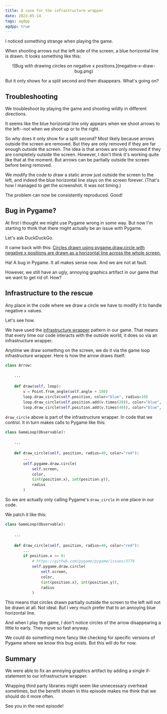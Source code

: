 ```yaml
---
title: A case for the infrastructure wrapper
date: 2023-05-14
tags: agdpp
agdpp: true
---
```


I noticed something strange when playing the game.

When shooting arrows out the left side of the screen, a blue horizontal line is
drawn. It looks something like this:

<center>
![Bug with drawing circles on negative x positions.](negative-x-draw-bug.png)
</center>

But it only shows for a split second and then disappears. What's going on?

## Troubleshooting

We troubleshoot by playing the game and shooting wildly in different
directions.

It seems like the blue horizontal line only appears when we shoot arrows
to the left--not when we shoot up or to the right.

So why does it only show for a split second? Most likely because arrows
outside the screen are removed. But they are only removed if they are far
enough outside the screen. The idea is that arrows are only removed if they are
completely outside the screen. However, I don't think it's working quite like
that at the moment. But arrows can be partially outside the screen before being
removed.

We modify the code to draw a static arrow just outside the screen to the left,
and indeed the blue horizontal line stays on the screen forever. (That's how I
managed to get the screenshot. It was not timing.)

The problem can now be consistently reproduced. Good!

## Bug in Pygame?

At first I thought we might use Pygame wrong in some way. But now I'm starting
to think that there might actually be an issue with Pygame.

Let's ask DuckDuckGo.

It came back with this: [Circles drawn using pygame.draw.circle with negative x
positions are drawn as a horizontal line across the whole screen.](https://github.com/pygame/pygame/issues/3778)

Ha! A bug in Pygame. It all makes sense now. And we are not at fault.

However, we still have an ugly, annoying graphics artifact in our game that we
want to get rid of. How?

## Infrastructure to the rescue

Any place in the code where we draw a circle we have to modify it to handle
negative x values.

Let's see how.

We have used the [infrastructure
wrapper](https://www.jamesshore.com/v2/projects/nullables/testing-without-mocks#infrastructure-wrappers)
pattern in our game. That means that every time our code interacts with
the outside world, it does so via an infrastructure wrapper.

Anytime we draw something on the screen, we do it via the game loop
infrastructure wrapper. Here is how the arrow draws itself:

```python
class Arrow:

    ...

    def draw(self, loop):
        v = Point.from_angle(self.angle + 180)
        loop.draw_circle(self.position, color="blue", radius=10)
        loop.draw_circle(self.position.add(v.times(20)), color="blue", radius=15)
        loop.draw_circle(self.position.add(v.times(40)), color="blue", radius=20)
```

`draw_circle` above is part of the infrastructure wrapper. In code that we
control. It in turn makes calls to Pygame like this:

```python
class GameLoop(Observable):

    ...

    def draw_circle(self, position, radius=40, color="red"):
        ...
        self.pygame.draw.circle(
            self.screen,
            color,
            (int(position.x), int(position.y)),
            radius
        )
```

So we are actually only calling Pygame's `draw_circle` in one place in our
code.

We patch it like this:

```python
class GameLoop(Observable):

    ...

    def draw_circle(self, position, radius=40, color="red"):
        ...
        if position.x >= 0:
            # https://github.com/pygame/pygame/issues/3778
            self.pygame.draw.circle(
                self.screen,
                color,
                (int(position.x), int(position.y)),
                radius
            )
```

This means that circles drawn partially outside the screen to the left will not
be drawn at all.  Not ideal. But I very much prefer that to an annoying blue
horizontal line.

And when I play the game, I don't notice circles of the arrow disappearing a
little to early. They move so fast anyway.

We could do something more fancy like checking for specific versions of Pygame
where we know this bug exists. But this will do for now.

## Summary

We were able to fix an annoying graphics artifact by adding a single
if-statement to our infrastructure wrapper.

Wrapping third party libraries might seem like unnecessary overhead sometimes,
but the benefit shown in this episode makes me think that we should do it more
often.

See you in the next episode!
